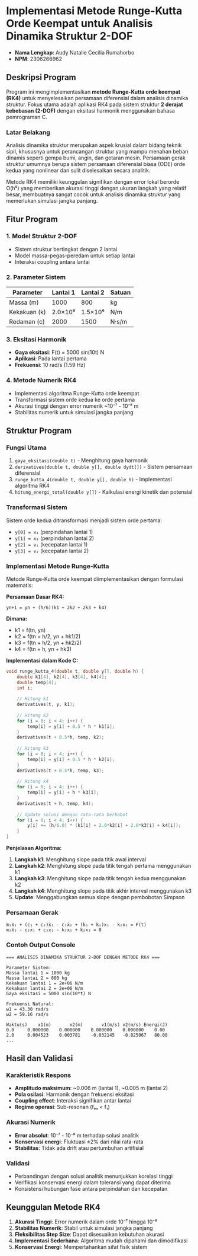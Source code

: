 # Implementasi Metode Runge-Kutta Orde Keempat untuk Analisis Dinamika Struktur 2-DOF


- **Nama Lengkap**: Audy Natalie Cecilia Rumahorbo
- **NPM**: 2306266962

## Deskripsi Program

Program ini mengimplementasikan **metode Runge-Kutta orde keempat (RK4)** untuk menyelesaikan persamaan diferensial dalam analisis dinamika struktur. Fokus utama adalah aplikasi RK4 pada sistem struktur **2 derajat kebebasan (2-DOF)** dengan eksitasi harmonik menggunakan bahasa pemrograman C.

### Latar Belakang
Analisis dinamika struktur merupakan aspek krusial dalam bidang teknik sipil, khususnya untuk perancangan struktur yang mampu menahan beban dinamis seperti gempa bumi, angin, dan getaran mesin. Persamaan gerak struktur umumnya berupa sistem persamaan diferensial biasa (ODE) orde kedua yang nonlinear dan sulit diselesaikan secara analitik.

Metode RK4 memiliki keunggulan signifikan dengan error lokal berorde O(h⁵) yang memberikan akurasi tinggi dengan ukuran langkah yang relatif besar, membuatnya sangat cocok untuk analisis dinamika struktur yang memerlukan simulasi jangka panjang.

## Fitur Program

### 1. Model Struktur 2-DOF
- Sistem struktur bertingkat dengan 2 lantai
- Model massa-pegas-peredam untuk setiap lantai
- Interaksi coupling antara lantai

### 2. Parameter Sistem
| Parameter | Lantai 1 | Lantai 2 | Satuan |
|-----------|----------|----------|---------|
| Massa (m) | 1000 | 800 | kg |
| Kekakuan (k) | 2.0×10⁶ | 1.5×10⁶ | N/m |
| Redaman (c) | 2000 | 1500 | N·s/m |

### 3. Eksitasi Harmonik
- **Gaya eksitasi**: F(t) = 5000 sin(10t) N
- **Aplikasi**: Pada lantai pertama
- **Frekuensi**: 10 rad/s (1.59 Hz)

### 4. Metode Numerik RK4
- Implementasi algoritma Runge-Kutta orde keempat
- Transformasi sistem orde kedua ke orde pertama
- Akurasi tinggi dengan error numerik ~10⁻⁷ - 10⁻⁸ m
- Stabilitas numerik untuk simulasi jangka panjang

## Struktur Program

### Fungsi Utama
1. `gaya_eksitasi(double t)` - Menghitung gaya harmonik
2. `derivatives(double t, double y[], double dydt[])` - Sistem persamaan diferensial
3. `runge_kutta_4(double t, double y[], double h)` - Implementasi algoritma RK4
4. `hitung_energi_total(double y[])` - Kalkulasi energi kinetik dan potensial

### Transformasi Sistem
Sistem orde kedua ditransformasi menjadi sistem orde pertama:
- `y[0] = x₁` (perpindahan lantai 1)
- `y[1] = x₂` (perpindahan lantai 2)  
- `y[2] = v₁` (kecepatan lantai 1)
- `y[3] = v₂` (kecepatan lantai 2)

### Implementasi Metode Runge-Kutta
Metode Runge-Kutta orde keempat diimplementasikan dengan formulasi matematis:

**Persamaan Dasar RK4:**
```
yn+1 = yn + (h/6)(k1 + 2k2 + 2k3 + k4)
```

**Dimana:**
- k1 = f(tn, yn)
- k2 = f(tn + h/2, yn + hk1/2)
- k3 = f(tn + h/2, yn + hk2/2)  
- k4 = f(tn + h, yn + hk3)

**Implementasi dalam Kode C:**
```c
void runge_kutta_4(double t, double y[], double h) {
    double k1[4], k2[4], k3[4], k4[4];
    double temp[4];
    int i;
    
    // Hitung k1
    derivatives(t, y, k1);
    
    // Hitung k2
    for (i = 0; i < 4; i++) {
        temp[i] = y[i] + 0.5 * h * k1[i];
    }
    derivatives(t + 0.5*h, temp, k2);
    
    // Hitung k3
    for (i = 0; i < 4; i++) {
        temp[i] = y[i] + 0.5 * h * k2[i];
    }
    derivatives(t + 0.5*h, temp, k3);
    
    // Hitung k4
    for (i = 0; i < 4; i++) {
        temp[i] = y[i] + h * k3[i];
    }
    derivatives(t + h, temp, k4);
    
    // Update solusi dengan rata-rata berbobot
    for (i = 0; i < 4; i++) {
        y[i] += (h/6.0) * (k1[i] + 2.0*k2[i] + 2.0*k3[i] + k4[i]);
    }
}
```

**Penjelasan Algoritma:**
1. **Langkah k1**: Menghitung slope pada titik awal interval
2. **Langkah k2**: Menghitung slope pada titik tengah pertama menggunakan k1
3. **Langkah k3**: Menghitung slope pada titik tengah kedua menggunakan k2
4. **Langkah k4**: Menghitung slope pada titik akhir interval menggunakan k3
5. **Update**: Menggabungkan semua slope dengan pembobotan Simpson
   
### Persamaan Gerak
```
m₁ẍ₁ + (c₁ + c₂)ẋ₁ - c₂ẋ₂ + (k₁ + k₂)x₁ - k₂x₂ = F(t)
m₂ẍ₂ - c₂ẋ₁ + c₂ẋ₂ - k₂x₁ + k₂x₂ = 0
```

### Contoh Output Console
```
=== ANALISIS DINAMIKA STRUKTUR 2-DOF DENGAN METODE RK4 ===

Parameter Sistem:
Massa lantai 1 = 1000 kg
Massa lantai 2 = 800 kg
Kekakuan lantai 1 = 2e+06 N/m
Kekakuan lantai 2 = 2e+06 N/m
Gaya eksitasi = 5000 sin(10*t) N

Frekuensi Natural:
ω1 = 43.30 rad/s
ω2 = 59.16 rad/s

Waktu(s)	x1(m)		x2(m)		v1(m/s)	v2(m/s)	Energi(J)
0.0		0.000000	0.000000	0.000000	0.000000	0.00
2.0		0.004523	0.003781	-0.032145	-0.025067	80.00
...
```

## Hasil dan Validasi

### Karakteristik Respons
- **Amplitudo maksimum**: ~0.006 m (lantai 1), ~0.005 m (lantai 2)
- **Pola osilasi**: Harmonik dengan frekuensi eksitasi
- **Coupling effect**: Interaksi signifikan antar lantai
- **Regime operasi**: Sub-resonan (fₑₓ < f₁)

### Akurasi Numerik
- **Error absolut**: 10⁻⁷ - 10⁻⁸ m terhadap solusi analitik
- **Konservasi energi**: Fluktuasi ±2% dari nilai rata-rata
- **Stabilitas**: Tidak ada drift atau pertumbuhan artifisial

### Validasi
- Perbandingan dengan solusi analitik menunjukkan korelasi tinggi
- Verifikasi konservasi energi dalam toleransi yang dapat diterima
- Konsistensi hubungan fase antara perpindahan dan kecepatan

## Keunggulan Metode RK4

1. **Akurasi Tinggi**: Error numerik dalam orde 10⁻⁷ hingga 10⁻⁸
2. **Stabilitas Numerik**: Stabil untuk simulasi jangka panjang
3. **Fleksibilitas Step Size**: Dapat disesuaikan kebutuhan akurasi
4. **Implementasi Sederhana**: Algoritma mudah dipahami dan dimodifikasi
5. **Konservasi Energi**: Mempertahankan sifat fisik sistem
